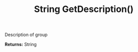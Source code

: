 ﻿---
uid: crmscript_ref_NSArchiveRestrictionGroup_GetDescription
title: String GetDescription()
intellisense: NSArchiveRestrictionGroup.GetDescription
keywords: NSArchiveRestrictionGroup, GetDescription
so.topic: reference
---

Description of group

**Returns:** String


